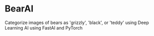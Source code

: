 # BearAI
 Categorize images of bears as 'grizzly', 'black', or 'teddy' using Deep Learning AI using FastAI and PyTorch
